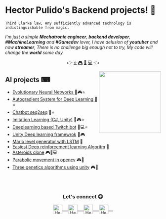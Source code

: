 # Hector Pulido's Backend projects! 👋

`Third Clarke law; Any sufficiently advanced technology is indistinguishable from magic.`

<em> I'm just a simple **Mechatronic engineer**, **backend developer**, **#MachineLearning** and **#Gamedev** lover, I
    have delusion of **youtuber** and now **streamer**, There is no challenge big enough not to try, My code will change the **world** some day.</em>

<p align="center">
 👉
 <a href="https://github.com/HectorPulido">⭐</a>
 <a href="https://github.com/HectorPulido/HectorPulido/blob/master/VIDEOGAME_PROJECTS.md">🎮</a>
 <a href="https://github.com/HectorPulido/HectorPulido/blob/master/BLOCKCHAIN_PROJECTS.md">🔑</a>
 <a href="https://github.com/HectorPulido/HectorPulido/blob/master/BACKEND_PROJECTS.md">💻</a> 
  👈
</p>

<a href="https://twitter.com/Hector_Pulido_">
    <img align="right" height="auto" width="200" src="https://pequesoft.net/web/static/images/pequesoft.png" />
</a>

## AI projects ⌨
- [Evolutionary Neural Networks ](https://github.com/HectorPulido/Evolutionary-Neural-Networks-on-unity-for-bots) 🤖🎮⭐
- [Autogradient System for Deep Learning ](https://github.com/HectorPulido/Machine-learning-Framework-Csharp) 🤖⭐
- [Chatbot seq2seq](https://github.com/HectorPulido/Chatbot-seq2seq-C-) 🤖⭐
- [Imitation Learning (C#, Unity)](https://github.com/HectorPulido/Imitation-learning-in-unity) 🤖🎮⭐
- [Deeplearning based Twitch bot](https://github.com/HectorPulido/Deeplearning-based-Twitch-bot) 🤖💻⭐
- [Unity Deep learning framewrok](https://github.com/HectorPulido/Deep-Learning-Framework-DLF-in-unity) 🤖🎮
- [Mario level generator with LSTM](https://github.com/HectorPulido/mario-level-generator) 🤖
- [Easiest Deep reinforcement learning Algoritm](https://github.com/HectorPulido/Easiest-deep-rl-algorithm-with-pytorch) 🤖
- [Asteroids clone](https://github.com/HectorPulido/Asteroids-like-game) 🎮🤖💻
- [Parabolic movement in opencv](https://github.com/HectorPulido/Parabolic-movement-opencv) 🎮🤖
- [Three genetics algorithms using unity](https://github.com/HectorPulido/Three-Genetics-Algorithm-Using-Unity) 🎮🤖

<br>
<br>
<div align="center">
    <h3 align="center">Let's connect 😋</h3>
</div>
<p align="center">
    <a href="https://www.linkedin.com/in/hector-pulido-17547369/" target="blank">
        <img align="center" alt="Hector's LinkedIn" width="30px"
            src="https://www.vectorlogo.zone/logos/linkedin/linkedin-icon.svg" /> &nbsp; &nbsp;
    </a>
    <a href="https://twitter.com/Hector_Pulido_" target="blank">
        <img align="center" alt="Hector's Twitter" width="30px"
            src="https://www.vectorlogo.zone/logos/twitter/twitter-official.svg" /> &nbsp; &nbsp;
    </a>
    <a href="https://www.twitch.tv/hector_pulido_" target="blank">
        <img align="center" alt="Hector's Twitch" width="30px"
            src="https://www.vectorlogo.zone/logos/twitch/twitch-icon.svg" /> &nbsp; &nbsp;
    </a>
    <a href="https://www.youtube.com/channel/UCS_iMeH0P0nsIDPvBaJckOw" target="blank">
        <img align="center" alt="Hector's Youtube" width="30px"
            src="https://www.vectorlogo.zone/logos/youtube/youtube-icon.svg" /> &nbsp; &nbsp;
    </a>
</p>